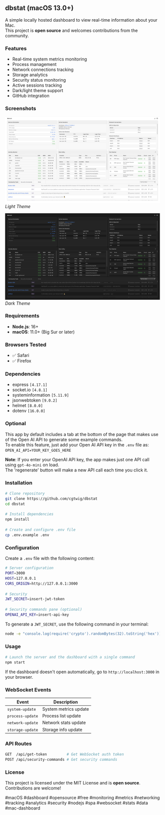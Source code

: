 ## dbstat (macOS 13.0+)

A simple locally hosted dashboard to view real-time information about your Mac.  
This project is **open source** and welcomes contributions from the community.


### Features

- Real-time system metrics monitoring  
- Process management  
- Network connections tracking  
- Storage analytics  
- Security status monitoring  
- Active sessions tracking  
- Dark/light theme support  
- GitHub integration  

### Screenshots

![Light Theme Screenshot](./assets/images/app-screenshot-light.png)  
*Light Theme*

![Dark Theme Screenshot](./assets/images/app-screenshot-dark.png)  
*Dark Theme*

### Requirements

- **Node.js**: 16+  
- **macOS**: 11.0+ (Big Sur or later)  

### Browsers Tested

- ✅ Safari  
- ✅ Firefox  

### Dependencies

- express `[4.17.1]`  
- socket.io `[4.8.1]`  
- systeminformation `[5.11.9]`  
- jsonwebtoken `[9.0.2]`  
- helmet `[8.0.0]`  
- dotenv `[16.0.0]`  

### Optional

This app by default includes a tab at the bottom of the page that makes use of the Open AI API to generate some example commands.  
To enable this feature, just add your Open AI API key in the `.env` file as:  
`OPEN_AI_API=YOUR_KEY_GOES_HERE`  

**Note**: If you enter your OpenAI API key, the app makes just one API call using `gpt-4o-mini` on load.  
The 'regenerate' button will make a new API call each time you click it.  

### Installation

```bash
# Clone repository
git clone https://github.com/cgtwig/dbstat
cd dbstat

# Install dependencies
npm install

# Create and configure .env file
cp .env.example .env
```  

### Configuration

Create a `.env` file with the following content:

```bash
# Server configuration
PORT=3000
HOST=127.0.0.1
CORS_ORIGIN=http://127.0.0.1:3000

# Security
JWT_SECRET=insert-jwt-token

# Security commands pane (optional)
OPENAI_API_KEY=insert-api-key
```

To generate a `JWT_SECRET`, use the following command in your terminal:

```bash
node -e "console.log(require('crypto').randomBytes(32).toString('hex'))"
```  

### Usage

```bash
# Launch the server and the dashboard with a single command
npm start
```

If the dashboard doesn't open automatically, go to `http://localhost:3000` in your browser.  

### WebSocket Events

| Event            | Description              |  
|------------------|--------------------------|  
| `system-update`  | System metrics update    |  
| `process-update` | Process list update      |  
| `network-update` | Network stats update     |  
| `storage-update` | Storage info update      |  

### API Routes

```bash
GET  /api/get-token         # Get WebSocket auth token  
POST /api/security-commands # Get security commands  
```  

### License

This project is licensed under the MIT License and is **open source**. Contributions are welcome!

#macOS #dashboard #opensource #free #monitoring #metrics #networking #tracking #analytics #security #nodejs #spa #websocket #stats #data #mac-dashboard
